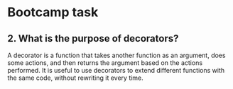 # Bootcamp task

## 2. What is the purpose of decorators?

A decorator is a function that takes another function as an argument, does some actions, and then returns the argument based on the actions performed. It is useful to use decorators to extend different functions with the same code, without rewriting it every time.
